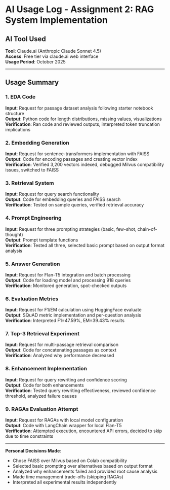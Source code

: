 # AI Usage Log - Assignment 2: RAG System Implementation

## AI Tool Used
**Tool**: Claude.ai (Anthropic Claude Sonnet 4.5)  
**Access**: Free tier via claude.ai web interface  
**Usage Period**: October 2025

---

## Usage Summary

### 1. EDA Code
**Input**: Request for passage dataset analysis following starter notebook structure  
**Output**: Python code for length distributions, missing values, visualizations  
**Verification**: Ran code and reviewed outputs, interpreted token truncation implications

### 2. Embedding Generation
**Input**: Request for sentence-transformers implementation with FAISS  
**Output**: Code for encoding passages and creating vector index  
**Verification**: Verified 3,200 vectors indexed, debugged Milvus compatibility issues, switched to FAISS

### 3. Retrieval System
**Input**: Request for query search functionality  
**Output**: Code for embedding queries and FAISS search  
**Verification**: Tested on sample queries, verified retrieval accuracy

### 4. Prompt Engineering
**Input**: Request for three prompting strategies (basic, few-shot, chain-of-thought)  
**Output**: Prompt template functions  
**Verification**: Tested all three, selected basic prompt based on output format analysis

### 5. Answer Generation
**Input**: Request for Flan-T5 integration and batch processing  
**Output**: Code for loading model and processing 918 queries  
**Verification**: Monitored generation, spot-checked outputs

### 6. Evaluation Metrics
**Input**: Request for F1/EM calculation using HuggingFace evaluate  
**Output**: SQuAD metric implementation and per-question analysis  
**Verification**: Interpreted F1=47.59%, EM=39.43% results

### 7. Top-3 Retrieval Experiment
**Input**: Request for multi-passage retrieval comparison  
**Output**: Code for concatenating passages as context  
**Verification**: Analyzed why performance decreased

### 8. Enhancement Implementation
**Input**: Request for query rewriting and confidence scoring  
**Output**: Code for both enhancements  
**Verification**: Tested query rewriting effectiveness, reviewed confidence threshold, analyzed failure causes

### 9. RAGAs Evaluation Attempt
**Input**: Request for RAGAs with local model configuration  
**Output**: Code with LangChain wrapper for local Flan-T5  
**Verification**: Attempted execution, encountered API errors, decided to skip due to time constraints

---

**Personal Decisions Made**:
- Chose FAISS over Milvus based on Colab compatibility
- Selected basic prompting over alternatives based on output format
- Analyzed why enhancements failed and provided root cause analysis
- Made time management trade-offs (skipping RAGAs)
- Interpreted all experimental results independently